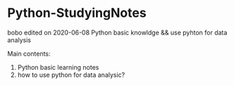 # Python-StudyingNotes
bobo edited on 2020-06-08
Python basic knowldge &amp;&amp; use pyhton for data analysis

Main contents:
1. Python basic learning notes 
2. how to use python for data analysic?
